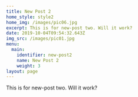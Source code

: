 ```yaml
---
title: New Post 2
home_style: style2
home_img: /images/pic06.jpg
excerpt: This is for new-post two. Will it work?
date: 2019-10-04T09:54:32.643Z
img_src: /images/pic01.jpg
menu:
  main:
    identifier: new-post2
    name: New Post 2
    weight: 3
layout: page
---
```

This is for new-post two. Will it work?
